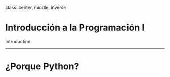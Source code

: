 class: center, middle, inverse

# Introducción a la Programación I
Introduction

---

# ¿Porque Python?

